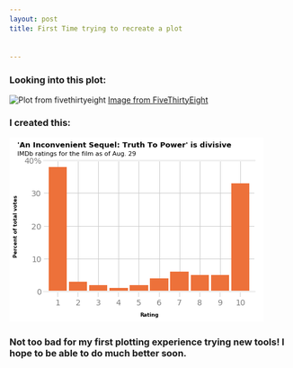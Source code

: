 ```yaml
---
layout: post
title: First Time trying to recreate a plot


---
```


### Looking into this plot: 

![Plot from fivethirtyeight](https://fivethirtyeight.com/wp-content/uploads/2017/09/mehtahickey-inconvenient-0830-1.png)
[Image from FiveThirtyEight](https://fivethirtyeight.com/)


### I created this:

![My plot](https://github.com/VeraMendes/VeraMendes.github.io/blob/master/img/plot%20recreation.png)

### Not too bad for my first plotting experience trying new tools! I hope to be able to do much better soon. 
